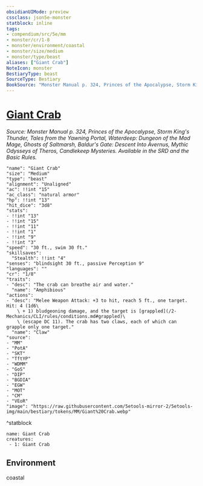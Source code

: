 ```yaml
---
obsidianUIMode: preview
cssclass: json5e-monster
statblock: inline
tags:
- compendium/src/5e/mm
- monster/cr/1-8
- monster/environment/coastal
- monster/size/medium
- monster/type/beast
aliases: ["Giant Crab"]
NoteIcon: monster
BestiaryType: beast
SourceType: Bestiary
BookSource: "Monster Manual p. 324, Princes of the Apocalypse, Storm King's Thunder, Tales from the Yawning Portal, Waterdeep: Dungeon of the Mad Mage, Ghosts of Saltmarsh, Baldur's Gate: Descent Into Avernus, Mythic Odysseys of Theros, Candlekeep Mysteries. Available in the SRD and the Basic Rules."
---
```

# [Giant Crab](2-Mechanics/CLI/bestiary/beast/giant-crab.md)
*Source: Monster Manual p. 324, Princes of the Apocalypse, Storm King's Thunder, Tales from the Yawning Portal, Waterdeep: Dungeon of the Mad Mage, Ghosts of Saltmarsh, Baldur's Gate: Descent Into Avernus, Mythic Odysseys of Theros, Candlekeep Mysteries. Available in the SRD and the Basic Rules.*  

```statblock
"name": "Giant Crab"
"size": "Medium"
"type": "beast"
"alignment": "Unaligned"
"ac": !!int "15"
"ac_class": "natural armor"
"hp": !!int "13"
"hit_dice": "3d8"
"stats":
- !!int "13"
- !!int "15"
- !!int "11"
- !!int "1"
- !!int "9"
- !!int "3"
"speed": "30 ft., swim 30 ft."
"skillsaves":
  "Stealth": !!int "4"
"senses": "blindsight 30 ft., passive Perception 9"
"languages": ""
"cr": "1/8"
"traits":
- "desc": "The crab can breathe air and water."
  "name": "Amphibious"
"actions":
- "desc": "Melee Weapon Attack: +3 to hit, reach 5 ft., one target. Hit: 4 (1d6\
    \ + 1) bludgeoning damage, and the target is [grappled](/2-Mechanics/CLI/rules/conditions.md#grappled)\
    \ (escape DC 11). The crab has two claws, each of which can grapple only one target."
  "name": "Claw"
"source":
- "MM"
- "PotA"
- "SKT"
- "TftYP"
- "WDMM"
- "GoS"
- "DIP"
- "BGDIA"
- "EGW"
- "MOT"
- "CM"
- "VEoR"
"image": "https://raw.githubusercontent.com/5etools-mirror-2/5etools-img/main/bestiary/tokens/MM/Giant%20Crab.webp"
```
^statblock

```encounter-table
name: Giant Crab
creatures:
 - 1: Giant Crab
```

## Environment

coastal